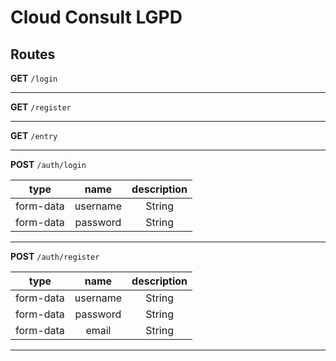 # Cloud Consult LGPD


## Routes

**GET** `/login`

<hr>

**GET** `/register`

<hr>

**GET** `/entry`

<hr>

**POST** `/auth/login`

| type | name | description |
|:---:|:---:|:---:|
| form-data | username | String |
| form-data | password | String |

<hr>

**POST** `/auth/register`

| type | name | description |
|:---:|:---:|:---:|
| form-data | username | String |
| form-data | password | String |
| form-data | email | String |

<hr>